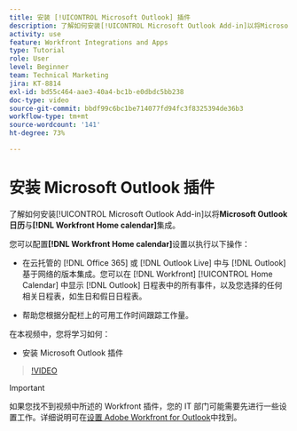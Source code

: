 ```yaml
---
title: 安装 [!UICONTROL Microsoft Outlook] 插件
description: 了解如何安装[!UICONTROL Microsoft Outlook Add-in]以将Microsoft Outlook日历与Workfront主页日历集成。
activity: use
feature: Workfront Integrations and Apps
type: Tutorial
role: User
level: Beginner
team: Technical Marketing
jira: KT-8814
exl-id: bd55c464-aae3-40a4-bc1b-e0dbdc5bb238
doc-type: video
source-git-commit: bbdf99c6bc1be714077fd94fc3f8325394de36b3
workflow-type: tm+mt
source-wordcount: '141'
ht-degree: 73%

---
```


# 安装 Microsoft Outlook 插件

了解如何安装[!UICONTROL Microsoft Outlook Add-in]以将&#x200B;**Microsoft Outlook日历**&#x200B;与&#x200B;**[!DNL Workfront Home calendar]**&#x200B;集成。

您可以配置&#x200B;**[!DNL Workfront Home calendar]**&#x200B;设置以执行以下操作：

* 在云托管的 [!DNL Office 365] 或 [!DNL Outlook Live] 中与 [!DNL Outlook] 基于网络的版本集成。您可以在 [!DNL Workfront] [!UICONTROL Home Calendar] 中显示 [!DNL Outlook] 日程表中的所有事件，以及您选择的任何相关日程表，如生日和假日日程表。

* 帮助您根据分配栏上的可用工作时间跟踪工作量。


在本视频中，您将学习如何：

* 安装 Microsoft Outlook 插件

>[!VIDEO](https://video.tv.adobe.com/v/335115/?quality=12&learn=on&enablevpops=1)

>[!IMPORTANT]
>
>如果您找不到视频中所述的 Workfront 插件，您的 IT 部门可能需要先进行一些设置工作。详细说明可在[设置 Adobe Workfront for Outlook](https://experienceleague.adobe.com/docs/workfront/using/adobe-workfront-integrations/workfront-for-outlook/set-up-workfront-for-outlook.html)中找到。


